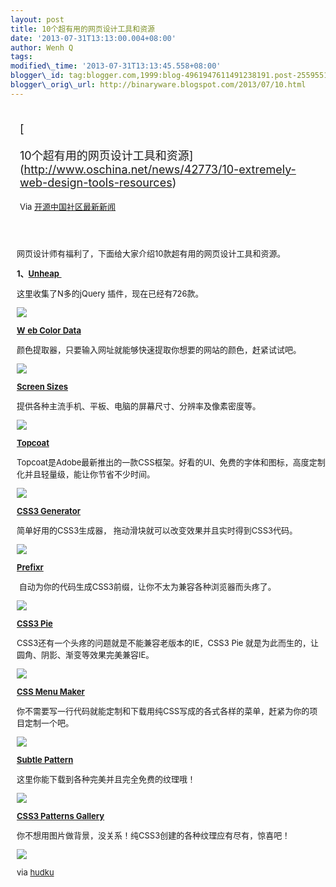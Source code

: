```yaml
--- 
layout: post 
title: 10个超有用的网页设计工具和资源 
date: '2013-07-31T13:13:00.004+08:00' 
author: Wenh Q
tags:
modified\_time: '2013-07-31T13:13:45.558+08:00' 
blogger\_id: tag:blogger.com,1999:blog-4961947611491238191.post-2559551289379897839
blogger\_orig\_url: http://binaryware.blogspot.com/2013/07/10.html
---
```

<div style="margin: 10px; padding: 5px;">

<div style="font-size: 18px;">

[

10个超有用的网页设计工具和资源](http://www.oschina.net/news/42773/10-extremely-web-design-tools-resources)

</div>

<div style="font-size: 13px;">

Via [开源中国社区最新新闻](http://www.oschina.net/?from=rss)

</div>

</div>

<div style="font-size: 13px; padding: 15px 0 10px 10px;">

网页设计师有福利了，下面给大家介绍10款超有用的网页设计工具和资源。

**1、**[**Unheap**](http://www.unheap.com/)[ ](http://www.unheap.com/)

这里收集了N多的jQuery 插件，现在已经有726款。

![](http://static.oschina.net/uploads/space/2013/0731/085351_WzCz_179699.png)

[**W** **eb Color Data**](http://webcolourdata.com/)

颜色提取器，只要输入网址就能够快速提取你想要的网站的颜色，赶紧试试吧。

![](http://static.oschina.net/uploads/space/2013/0731/085724_vJ2H_179699.png)

[**Screen Sizes**](http://screensiz.es/phone)

提供各种主流手机、平板、电脑的屏幕尺寸、分辨率及像素密度等。

![](http://static.oschina.net/uploads/space/2013/0731/085929_7tI6_179699.png)

[**Topcoat**](http://topcoat.io/)

Topcoat是Adobe最新推出的一款CSS框架。好看的UI、免费的字体和图标，高度定制化并且轻量级，能让你节省不少时间。

![](http://static.oschina.net/uploads/space/2013/0731/091338_Arop_179699.png)

[**CSS3 Generator**](http://www.css3generator.in/)

简单好用的CSS3生成器， 拖动滑块就可以改变效果并且实时得到CSS3代码。

![](http://static.oschina.net/uploads/space/2013/0731/092831_Je7w_179699.png)

[**Prefixr**](http://prefixr.com/index.php)

 自动为你的代码生成CSS3前缀，让你不太为兼容各种浏览器而头疼了。

![](http://static.oschina.net/uploads/space/2013/0731/093102_y9jC_179699.png)

[**CSS3 Pie**](http://css3pie.com/)

CSS3还有一个头疼的问题就是不能兼容老版本的IE，CSS3 Pie
就是为此而生的，让圆角、阴影、渐变等效果完美兼容IE。

![](http://static.oschina.net/uploads/space/2013/0731/093421_1fVl_179699.png)

[**CSS Menu Maker**](http://cssmenumaker.com/)

你不需要写一行代码就能定制和下载用纯CSS写成的各式各样的菜单，赶紧为你的项目定制一个吧。

![](http://static.oschina.net/uploads/space/2013/0731/093712_vG37_179699.png)

[**Subtle Pattern**](http://subtlepatterns.com/)

这里你能下载到各种完美并且完全免费的纹理哦！

![](http://static.oschina.net/uploads/space/2013/0731/093926_zeX3_179699.png)

**[CSS3 Patterns Gallery](http://lea.verou.me/css3patterns/)**

你不想用图片做背景，没关系！纯CSS3创建的各种纹理应有尽有，惊喜吧！

![](http://static.oschina.net/uploads/space/2013/0731/094300_ol3F_179699.jpg)

via
[hudku](http://www.hudku.com/blog/10-extremely-web-design-tools-resources/)

</div>
